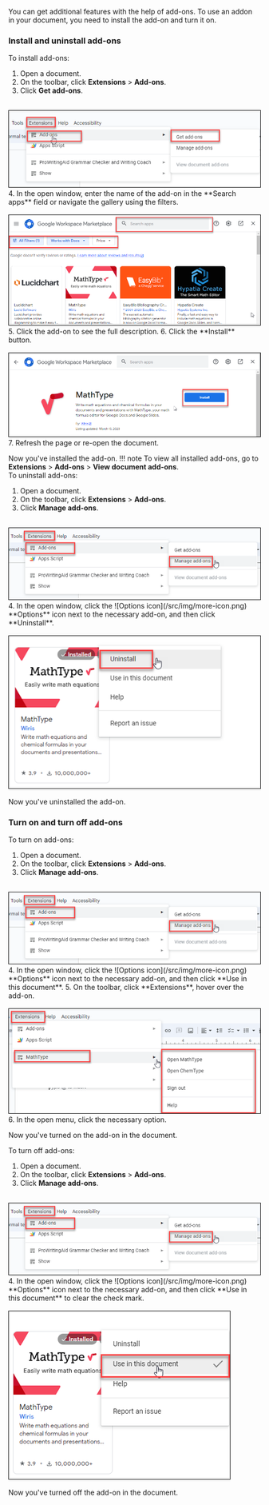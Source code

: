 You can get additional features with the help of add-ons. To use an addon in your document, you need to install the add-on and turn it on.

### Install and uninstall add-ons
To install add-ons:

1. Open a document.
2. On the toolbar, click **Extensions** > **Add-ons**.
3. Click **Get add-ons**.</br>
</br>
<img style='border:1px solid #000000' src="/src/img/install-add-ons.png" alt="install-add-ons">
</br>
4. In the open window, enter the name of the add-on in the **Search apps** field or navigate the gallery using the filters.</br>
</br>
<img style='border:1px solid #000000' src="/src/img/add-ons-dialog.png" alt="add-ons-dialog">
</br>
5. Click the add-on to see the full description.
6. Click the **Install** button.</br>
</br>
<img style='border:1px solid #000000' src="/src/img/add-ons-install.png" alt="add-ons-install">
</br>
7. Refresh the page or re-open the document.

Now you've installed the add-on.
!!! note 
    To view all installed add-ons, go to **Extensions** > **Add-ons** > **View document add-ons**.
</br>
To uninstall add-ons:

1. Open a document.
2. On the toolbar, click **Extensions** > **Add-ons**.
3. Click **Manage add-ons**.</br>
</br>
<img style='border:1px solid #000000' src="/src/img/add-ons-manage.png" alt="add-ons-manage">
</br>
4. In the open window, click the ![Options icon](/src/img/more-icon.png) **Options** icon next to the necessary add-on, and then click **Uninstall**.</br>
</br>
<img style='border:1px solid #000000' src="/src/img/add-ons-uninstall.png" alt="add-ons-uninstall">
</br>

Now you've uninstalled the add-on.

### Turn on and turn off add-ons
To turn on add-ons:

1. Open a document.
2. On the toolbar, click **Extensions** > **Add-ons**.
3. Click **Manage add-ons**.</br>
</br>
<img style='border:1px solid #000000' src="/src/img/add-ons-manage.png" alt="add-ons-manage">
</br>
4. In the open window, click the ![Options icon](/src/img/more-icon.png) **Options** icon next to the necessary add-on, and then click **Use in this document**.
5. On the toolbar, click **Extensions**, hover over the add-on.</br>
</br>
<img style='border:1px solid #000000' src="/src/img/add-ons-select.png" alt="select-add-ons">
</br>
6. In the open menu, click the necessary option.

Now you've turned on the add-on in the document.

To turn off add-ons:

1. Open a document.
2. On the toolbar, click **Extensions** > **Add-ons**.
3. Click **Manage add-ons**.</br>
</br>
<img style='border:1px solid #000000' src="/src/img/add-ons-manage.png" alt="add-ons-manage">
</br>
4. In the open window, click the ![Options icon](/src/img/more-icon.png) **Options** icon next to the necessary add-on, and then click **Use in this document** to clear the check mark.</br>
</br>
<img style='border:1px solid #000000' src="/src/img/add-ons-turn-off.png" alt="add-ons-turn-off">
</br>

Now you've turned off the add-on in the document.